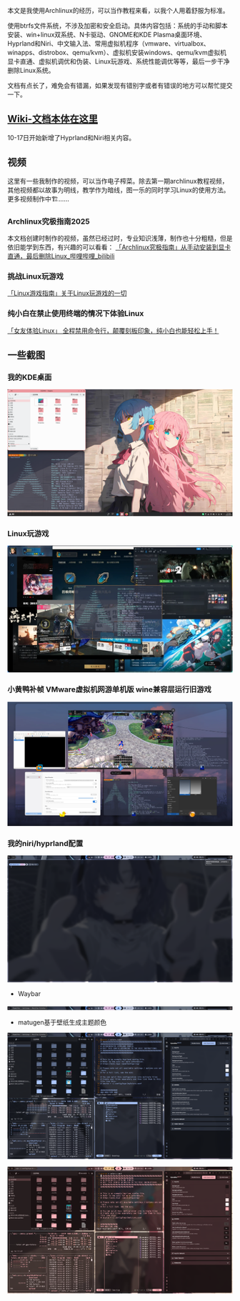 本文是我使用Archlinux的经历，可以当作教程来看，以我个人用着舒服为标准。

使用btrfs文件系统，不涉及加密和安全启动。具体内容包括：系统的手动和脚本安装、win+linux双系统、N卡驱动、GNOME和KDE Plasma桌面环境、Hyprland和Niri、中文输入法、常用虚拟机程序（vmware、virtualbox、winapps、distrobox、qemu/kvm）、虚拟机安装windows、qemu/kvm虚拟机显卡直通、虚拟机调优和伪装、Linux玩游戏、系统性能调优等等，最后一步干净删除Linux系统。

文档有点长了，难免会有错漏，如果发现有错别字或者有错误的地方可以帮忙提交一下。

## [Wiki-文档本体在这里](https://github.com/SHORiN-KiWATA/ShorinArchExperience-ArchlinuxGuide/wiki)

10-17日开始新增了Hyprland和Niri相关内容。

## 视频

这里有一些我制作的视频，可以当作电子榨菜。除去第一期archlinux教程视频，其他视频都以故事为明线，教学作为暗线，图一乐的同时学习Linux的使用方法。更多视频制作中🏗……

### Archlinux究极指南2025

本文档创建时制作的视频，虽然已经过时，专业知识浅薄，制作也十分粗糙，但是依旧能学到东西，有兴趣的可以看看： [「Archlinux究极指南」从手动安装到显卡直通，最后删除Linux_哔哩哔哩_bilibili](https://www.bilibili.com/video/BV1L2gxzVEgs/?spm_id_from=333.1387.homepage.video_card.click&vd_source=65a8f230813d56660e48ae1afdfa4182)

### 挑战Linux玩游戏

[「Linux游戏指南」关于Linux玩游戏的一切](https://www.bilibili.com/video/BV1zyttzPEmp/?share_source=copy_web)

### 纯小白在禁止使用终端的情况下体验Linux

[「女友体验Linux」 全程禁用命令行，颠覆刻板印象，纯小白也能轻松上手！](https://www.bilibili.com/video/BV1YvenzUEFf/?share_source=copy_web)



## 一些截图

### 我的KDE桌面

![我的KDE桌面](pictures/KDE-preview.png)

### Linux玩游戏

![](pictures/Linux玩游戏.png)

### 小黄鸭补帧 VMware虚拟机网游单机版 wine兼容层运行旧游戏

![](pictures/小黄鸭补帧、wine运行老游戏、vmware网游单机版.png)

### 我的niri/hyprland配置

![](pictures/WM-images1.png)

- Waybar

![](pictures/waybar.png)

- matugen基于壁纸生成主题颜色

![](pictures/WM-images2.png)

![](pictures/WM-iamges4.png)

